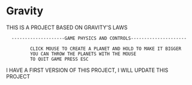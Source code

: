 # Gravity
THIS IS A PROJECT BASED ON GRAVITY'S LAWS

      --------------------GAME PHYSICS AND CONTROLS---------------------
      
             CLICK MOUSE TO CREATE A PLANET AND HOLD TO MAKE IT BIGGER
             YOU CAN THROW THE PLANETS WITH THE MOUSE
             TO QUIT GAME PRESS ESC
    

I HAVE A FIRST VERSION OF THIS PROJECT, I WILL UPDATE THIS PROJECT 
